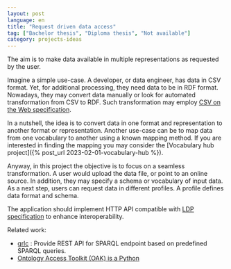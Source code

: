 ```yaml
---
layout: post
language: en
title: "Request driven data access"
tag: ["Bachelor thesis", "Diploma thesis", "Not available"]
category: projects-ideas
---
```

The aim is to make data available in multiple representations as requested by the user.

<!-- more -->
Imagine a simple use-case.
A developer, or data engineer, has data in CSV format.
Yet, for additional processing, they need data to be in RDF format.
Nowadays, they may convert data manually or look for automated transformation from CSV to RDF. 
Such transformation may employ [CSV on the Web specification](https://www.w3.org/TR/tabular-data-primer/).

In a nutshell, the idea is to convert data in one format and representation to another format or representation.
Another use-case can be to map data from one vocabulary to another using a known mapping method.
If you are interested in finding the mapping you may consider the [Vocabulary hub project]({% post_url 2023-02-01-vocabulary-hub %}).

Anyway, in this project the objective is to focus on a seamless transformation.
A user would upload the data file, or point to an online source.
In addition, they may specify a schema or vocabulary of input data.
As a next step, users can request data in different profiles.
A profile defines data format and schema.

The application should implement HTTP API compatible with [LDP specification](https://www.w3.org/TR/ldp/) to enhance interoperability.

Related work:
* [grlc](https://github.com/CLARIAH/grlc) : Provide REST API for SPARQL endpoint based on predefined SPARQL queries.
* [Ontology Access Toolkit (OAK) is a Python](https://incatools.github.io/ontology-access-kit/introduction.html)
